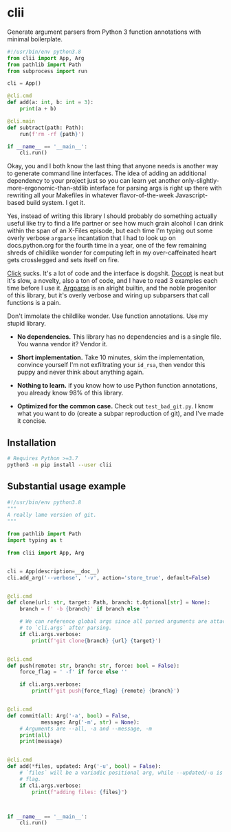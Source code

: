 # clii

Generate argument parsers from Python 3 function annotations with minimal
boilerplate.


```python
#!/usr/bin/env python3.8
from clii import App, Arg
from pathlib import Path
from subprocess import run

cli = App()

@cli.cmd
def add(a: int, b: int = 3):
    print(a + b)

@cli.main
def subtract(path: Path):
    run(f'rm -rf {path}')

if __name__ == '__main__':
    cli.run() 
```

Okay, you and I both know the last thing that anyone needs is another way to
generate command line interfaces. The idea of adding an additional dependency
to your project just so you can learn yet another
only-slightly-more-ergonomic-than-stdlib interface for parsing args is right up
there with rewriting all your Makefiles in whatever flavor-of-the-week
Javascript-based build system. I get it.

Yes, instead of writing this library I should probably do something actually
useful like try to find a life partner or see how much grain alcohol I can
drink within the span of an X-Files episode, but each time I'm typing out some
overly verbose `argparse` incantation that I had to look up on docs.python.org
for the fourth time in a year, one of the few remaining shreds of childlike
wonder for computing left in my over-caffeinated heart gets crosslegged and
sets itself on fire.

[Click](https://click.palletsprojects.com/en/7.x/) sucks. It's a lot of code
and the interface is dogshit. [Docopt](https://github.com/docopt/docopt) is
neat but it's slow, a novelty, also a ton of code, and I have to read 3
examples each time before I use it.
[Argparse](https://docs.python.org/3/library/argparse.html) is an alright
builtin, and the noble progenitor of this library, but it's overly verbose and
wiring up subparsers that call functions is a pain.

Don't immolate the childlike wonder. Use function annotations. Use my stupid
library.

- **No dependencies.** This library has no dependencies and is a single file.
  You wanna vendor it? Vendor it.

- **Short implementation.** Take 10 minutes, skim the implementation, convince
  yourself I'm not exfiltrating your `id_rsa`, then vendor this puppy and never
  think about anything again.

- **Nothing to learn.** if you know how to use Python function annotations, you
  already know 98% of this library. 

- **Optimized for the common case.** Check out `test_bad_git.py`. I know what
  you want to do (create a subpar reproduction of git), and I've made it
  concise. 


## Installation

```sh
# Requires Python >=3.7
python3 -m pip install --user clii
```

## Substantial usage example

```python
#!/usr/bin/env python3.8
"""
A really lame version of git.
"""

from pathlib import Path
import typing as t

from clii import App, Arg


cli = App(description=__doc__)
cli.add_arg('--verbose', '-v', action='store_true', default=False)


@cli.cmd
def clone(url: str, target: Path, branch: t.Optional[str] = None):
    branch = f' -b {branch}' if branch else ''

    # We can reference global args since all parsed arguments are attached
    # to `cli.args` after parsing.
    if cli.args.verbose:
        print(f'git clone{branch} {url} {target}')


@cli.cmd
def push(remote: str, branch: str, force: bool = False):
    force_flag = ' -f' if force else ''

    if cli.args.verbose:
        print(f'git push{force_flag} {remote} {branch}')


@cli.cmd
def commit(all: Arg('-a', bool) = False,
           message: Arg('-m', str) = None):
    # Arguments are --all, -a and --message, -m
    print(all)
    print(message)


@cli.cmd
def add(*files, updated: Arg('-u', bool) = False):
    # `files` will be a variadic positional arg, while --updated/-u is a bool
    # flag.
    if cli.args.verbose:
        print(f"adding files: {files}")



if __name__ == '__main__':
    cli.run() 
```
